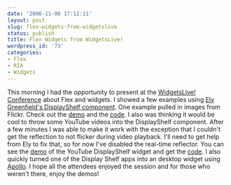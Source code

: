 ```yaml
---
date: '2006-11-06 17:12:11'
layout: post
slug: flex-widgets-from-widgetslive
status: publish
title: Flex Widgets from WidgetsLive!
wordpress_id: '73'
categories:
- Flex
- RIA
- Widgets
---
```


This morning I had the opportunity to present at the [WidgetsLive! Conference](http://www.widgetslive.com) about Flex and widgets.  I showed a few examples using [Ely Greenfield's DisplayShelf component](http://www.quietlyscheming.com/blog/2006/11/01/using-the-graphics-api-for-richer-flex-the-displayshelf-component-from-my-max-talk/).  One example pulled in images from Flickr.  Check out the [demo](http://www.jamesward.org/flickrWidget/flickrWidget.html) and the [code](http://www.jamesward.org/flickrWidget/srcview/index.html).  I also was thinking it would be cool to throw some YouTube videos into the DisplayShelf component.  After a few minutes I was able to make it work with the exception that I couldn't get the reflection to not flicker during video playback.  I'll need to get help from Ely to fix that, so for now I've disabled the real-time reflector.  You can see the [demo](http://www.jamesward.org/youtubeWidget/youtubeWidget.html) of the YouTube DisplayShelf widget and get the [code](http://www.jamesward.org/youtubeWidget/srcview/index.html).  I also quickly turned one of the Display Shelf apps into an desktop widget using [Apollo](http://www.adobe.com/go/apollo).  I hope all the attendees enjoyed the session and for those who weren't there, enjoy the demos!
